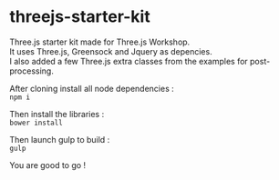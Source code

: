 threejs-starter-kit
===================

Three.js starter kit made for Three.js Workshop.  
It uses Three.js, Greensock and Jquery as depencies.  
I also added a few Three.js extra classes from the examples for post-processing.  

After cloning install all node dependencies :  
`npm i`

Then install the libraries :  
`bower install`

Then launch gulp to build :  
`gulp`

You are good to go !
